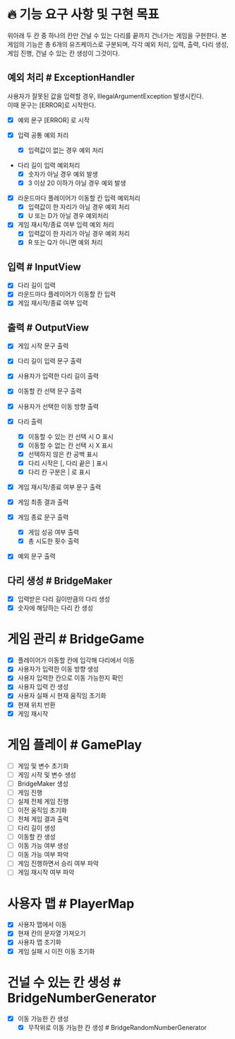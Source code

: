 # 🔥 기능 요구 사항 및 구현 목표
위아래 두 칸 중 하나의 칸만 건널 수 있는 다리를 끝까지 건너가는 게임을 구현한다.
본 게임의 기능은 총 6개의 유즈케이스로 구분되며,
각각 예외 처리, 입력, 출력, 다리 생성, 게임 진행, 건널 수 있는 칸 생성이 그것이다.

## 예외 처리 # ExceptionHandler
사용자가 잘못된 값을 입력할 경우, IllegalArgumentException 발생시킨다.  
이때 문구는 [ERROR]로 시작한다.
- [x] 예외 문구 [ERROR] 로 시작

- [x] 입력 공통 예외 처리
  - [x] 입력값이 없는 경우 예외 처리

- 다리 길이 입력 예외처리 
  - [x] 숫자가 아닐 경우 예외 발생
  - [x] 3 이상 20 이하가 아닐 경우 예외 발생

- [x] 라운드마다 플레이어가 이동할 칸 입력 예외처리
  - [x] 입력값이 한 자리가 아닐 경우 예외 처리 
  - [x] U 또는 D가 아닐 경우 예외처리

- [x] 게임 재시작/종료 여부 입력 예외 처리
  - [x] 입력값이 한 자리가 아닐 경우 예외 처리
  - [x] R 또는 Q가 아니면 예외 처리

## 입력 # InputView
- [x] 다리 길이 입력
- [x] 라운드마다 플레이어가 이동할 칸 입력
- [x] 게임 재시작/종료 여부 입력

## 출력 # OutputView
- [x] 게임 시작 문구 출력
- [x] 다리 길이 입력 문구 출력
- [x] 사용자가 입력한 다리 길이 출력
- [x] 이동할 칸 선택 문구 출력
- [x] 사용자가 선택한 이동 방향 출력

- [x] 다리 출력
  - [x] 이동할 수 있는 칸 선택 시 O 표시
  - [x] 이동할 수 없는 칸 선택 시 X 표시
  - [x] 선택하지 않은 칸 공백 표시
  - [x] 다리 시작은 [, 다리 끝은 ] 표시
  - [x] 다리 칸 구분은 | 로 표시

- [x] 게임 재시작/종료 여부 문구 출력
- [x] 게임 최종 결과 출력
- [x] 게임 종료 문구 출력
  - [x] 게임 성공 여부 출력
  - [x] 총 시도한 횟수 출력

- [x] 예외 문구 출력

## 다리 생성 # BridgeMaker
- [x] 입력받은 다리 길이만큼의 다리 생성
- [x] 숫자에 해당하는 다리 칸 생성

# 게임 관리 # BridgeGame
- [x] 플레이어가 이동할 칸에 입각해 다리에서 이동
- [x] 사용자가 입력한 이동 방향 생성
- [x] 사용자 입력한 칸으로 이동 가능한지 확인
- [x] 사용자 입력 칸 생성
- [x] 사용자 실패 시 현재 움직임 초기화
- [x] 현재 위치 반환
- [x] 게임 재시작

# 게임 플레이 # GamePlay
- [ ] 게임 및 변수 초기화
- [ ] 게임 시작 및 변수 생성
- [ ] BridgeMaker 생성
- [ ] 게임 진행
- [ ] 실제 전체 게임 진행
- [ ] 이전 움직임 초기화
- [ ] 전체 게임 결과 출력
- [ ] 다리 길이 생성
- [ ] 이동할 칸 생성
- [ ] 이동 가능 여부 생성
- [ ] 이동 가능 여부 파악
- [ ] 게임 진행하면서 승리 여부 파악
- [ ] 게임 재시작 여부 파악

# 사용자 맵 # PlayerMap
- [x] 사용자 맵에서 이동
- [x] 현재 칸의 문자열 가져오기
- [x] 사용자 맵 초기화
- [x] 게임 실패 시 이전 이동 초기화

# 건널 수 있는 칸 생성 # BridgeNumberGenerator
- [x] 이동 가능한 칸 생성
  - [x] 무작위로 이동 가능한 칸 생성 # BridgeRandomNumberGenerator